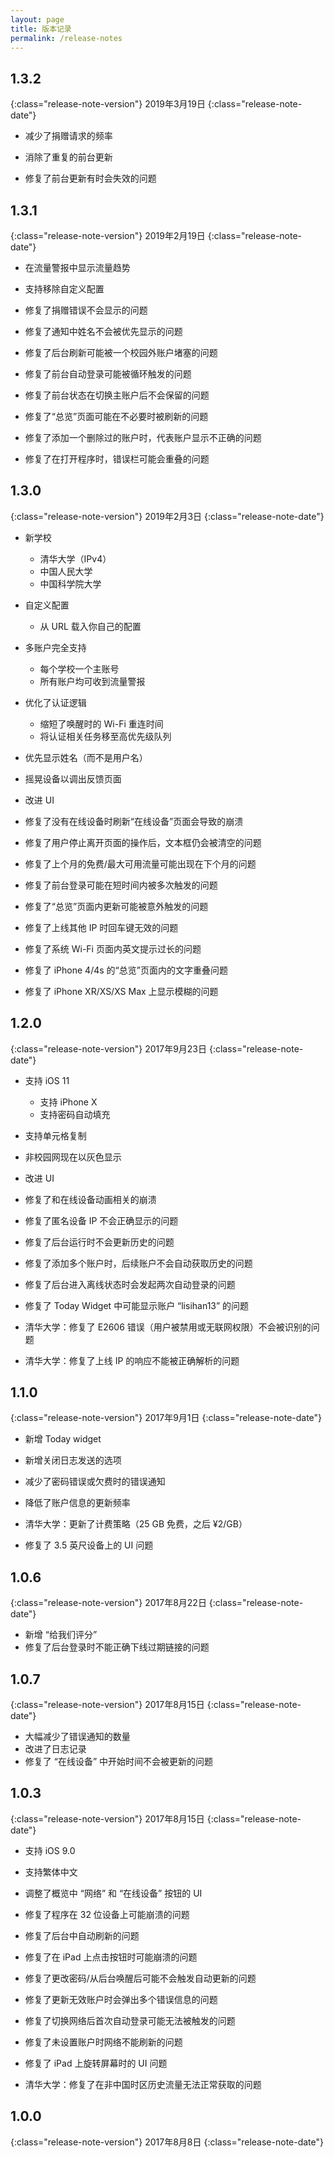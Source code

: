 ```yaml
---
layout: page
title: 版本记录
permalink: /release-notes
---
```


## 1.3.2
{:class="release-note-version"}
2019年3月19日
{:class="release-note-date"}

* 减少了捐赠请求的频率
* 消除了重复的前台更新

* 修复了前台更新有时会失效的问题

## 1.3.1
{:class="release-note-version"}
2019年2月19日
{:class="release-note-date"}

* 在流量警报中显示流量趋势
* 支持移除自定义配置

* 修复了捐赠错误不会显示的问题
* 修复了通知中姓名不会被优先显示的问题
* 修复了后台刷新可能被一个校园外账户堵塞的问题
* 修复了前台自动登录可能被循环触发的问题
* 修复了前台状态在切换主账户后不会保留的问题
* 修复了“总览”页面可能在不必要时被刷新的问题
* 修复了添加一个删除过的账户时，代表账户显示不正确的问题
* 修复了在打开程序时，错误栏可能会重叠的问题

## 1.3.0
{:class="release-note-version"}
2019年2月3日
{:class="release-note-date"}

* 新学校
    * 清华大学（IPv4）
    * 中国人民大学
    * 中国科学院大学
* 自定义配置
    * 从 URL 载入你自己的配置
* 多账户完全支持
    * 每个学校一个主账号
    * 所有账户均可收到流量警报
* 优化了认证逻辑
    * 缩短了唤醒时的 Wi-Fi 重连时间
    * 将认证相关任务移至高优先级队列
* 优先显示姓名（而不是用户名）
* 摇晃设备以调出反馈页面
* 改进 UI

* 修复了没有在线设备时刷新“在线设备”页面会导致的崩溃
* 修复了用户停止离开页面的操作后，文本框仍会被清空的问题
* 修复了上个月的免费/最大可用流量可能出现在下个月的问题
* 修复了前台登录可能在短时间内被多次触发的问题
* 修复了“总览”页面内更新可能被意外触发的问题
* 修复了上线其他 IP 时回车键无效的问题
* 修复了系统 Wi-Fi 页面内英文提示过长的问题
* 修复了 iPhone 4/4s 的“总览”页面内的文字重叠问题
* 修复了 iPhone XR/XS/XS Max 上显示模糊的问题

## 1.2.0
{:class="release-note-version"}
2017年9月23日
{:class="release-note-date"}

* 支持 iOS 11
    * 支持 iPhone X
    * 支持密码自动填充
* 支持单元格复制
* 非校园网现在以灰色显示
* 改进 UI

* 修复了和在线设备动画相关的崩溃
* 修复了匿名设备 IP 不会正确显示的问题
* 修复了后台运行时不会更新历史的问题
* 修复了添加多个账户时，后续账户不会自动获取历史的问题
* 修复了后台进入离线状态时会发起两次自动登录的问题
* 修复了 Today Widget 中可能显示账户 “lisihan13” 的问题
* 清华大学：修复了 E2606 错误（用户被禁用或无联网权限）不会被识别的问题
* 清华大学：修复了上线 IP 的响应不能被正确解析的问题

## 1.1.0
{:class="release-note-version"}
2017年9月1日
{:class="release-note-date"}

* 新增 Today widget
* 新增关闭日志发送的选项
* 减少了密码错误或欠费时的错误通知
* 降低了账户信息的更新频率
* 清华大学：更新了计费策略（25 GB 免费，之后 ¥2/GB）

* 修复了 3.5 英尺设备上的 UI 问题

## 1.0.6
{:class="release-note-version"}
2017年8月22日
{:class="release-note-date"}

* 新增 “给我们评分”
* 修复了后台登录时不能正确下线过期链接的问题


## 1.0.7
{:class="release-note-version"}
2017年8月15日
{:class="release-note-date"}

* 大幅减少了错误通知的数量
* 改进了日志记录
* 修复了 “在线设备” 中开始时间不会被更新的问题

## 1.0.3
{:class="release-note-version"}
2017年8月15日
{:class="release-note-date"}

* 支持 iOS 9.0
* 支持繁体中文
* 调整了概览中 “网络” 和 “在线设备” 按钮的 UI

* 修复了程序在 32 位设备上可能崩溃的问题
* 修复了后台中自动刷新的问题
* 修复了在 iPad 上点击按钮时可能崩溃的问题
* 修复了更改密码/从后台唤醒后可能不会触发自动更新的问题
* 修复了更新无效账户时会弹出多个错误信息的问题
* 修复了切换网络后首次自动登录可能无法被触发的问题
* 修复了未设置账户时网络不能刷新的问题
* 修复了 iPad 上旋转屏幕时的 UI 问题
* 清华大学：修复了在非中国时区历史流量无法正常获取的问题

## 1.0.0
{:class="release-note-version"}
2017年8月8日
{:class="release-note-date"}
